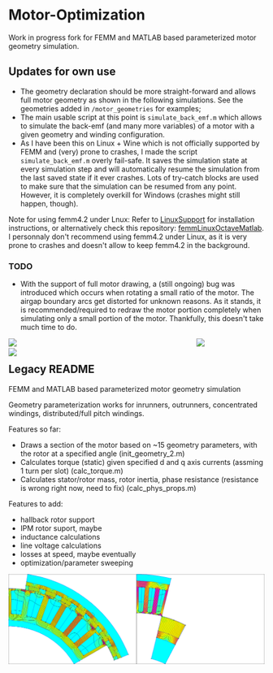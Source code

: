 # Motor-Optimization

Work in progress fork for FEMM and MATLAB based parameterized motor geometry simulation.

## Updates for own use

- The geometry declaration should be more straight-forward and allows full motor geometry as shown in the following simulations. See the geometries added in `/motor_geometries` for examples;
- The main usable script at this point is `simulate_back_emf.m` which allows to simulate the back-emf (and many more variables) of a motor with a given geometry and winding configuration.
- As I have been this on Linux + Wine which is not officially supported by FEMM and (very) prone to crashes, I made the script `simulate_back_emf.m` overly fail-safe. It saves the simulation state at every simulation step and will automatically resume the simulation from the last saved state if it ever crashes. Lots of try-catch blocks are used to make sure that the simulation can be resumed from any point. However, it is completely overkill for Windows (crashes might still happen, though).

Note for using femm4.2 under Lnux: Refer to [LinuxSupport](https://www.femm.info/wiki/LinuxSupport) for installation instructions, or alternatively check this repository: [femmLinuxOctaveMatlab](https://github.com/thalesmaoa/femmLinuxOctaveMatlab). I personnaly don't recommend using femm4.2 under Linux, as it is very prone to crashes and doesn't allow to keep femm4.2 in the background.

### TODO

- With the support of full motor drawing, a (still ongoing) bug was introduced which occurs when rotating a small ratio of the motor. The airgap boundary arcs get distorted for unknown reasons. As it stands, it is recommended/required to redraw the motor portion completely when simulating only a small portion of the motor. Thankfully, this doesn't take much time to do.

<p align="center">
    <img src="figures/U8II_animation.gif">
    <img align="left" width="50%" src="figures/MN4006_animation.gif">
    <img align="left" width="50%" src="figures/MN501S_animation.gif">
</p>

## Legacy README

FEMM and MATLAB based parameterized motor geometry simulation

Geometry parameterization works for inrunners, outrunners, concentrated windings, distributed/full pitch windings.

Features so far:

- Draws a section of the motor based on ~15 geometry parameters, with the rotor at a specified angle (init_geometry_2.m)
- Calculates torque (static) given specified d and q axis currents (assming 1 turn per slot) (calc_torque.m)
- Calculates stator/rotor mass, rotor inertia, phase resistance (resistance is wrong right now, need to fix) (calc_phys_props.m)

Features to add:

- hallback rotor support
- IPM rotor suport, maybe
- inductance calculations
- line voltage calculations
- losses at speed, maybe eventually
- optimization/parameter sweeping

<img align="left" width="50%" src="figures/u8_animation.gif">
<img align="left" width="50%" src="figures/walco_animation.gif">
